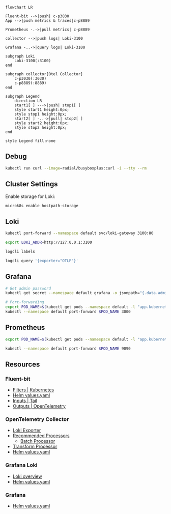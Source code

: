 ```mermaid
flowchart LR

Fluent-bit -->|push| c-p3030
App -->|push metrics & traces|c-p8889

Prometheus -.->|pull metrics| c-p8889

collector -->|push logs| Loki-3100

Grafana -..->|query logs| Loki-3100

subgraph Loki
    Loki-3100(:3100)
end

subgraph collector[Otel Collector]
    c-p3030(:3030)
    c-p8889(:8889)
end

subgraph Legend
    direction LR
    start1[ ] --->|push| stop1[ ]
    style start1 height:0px;
    style stop1 height:0px;
    start2[ ] -..->|pull| stop2[ ]
    style start2 height:0px;
    style stop2 height:0px;
end

style Legend fill:none
```

## Debug

```sh
kubectl run curl --image=radial/busyboxplus:curl -i --tty --rm
```

## Cluster Settings

Enable storage for Loki:

```sh
microk8s enable hostpath-storage
```

## Loki

```sh
kubectl port-forward --namespace default svc/loki-gateway 3100:80

export LOKI_ADDR=http://127.0.0.1:3100

logcli labels

logcli query '{exporter="OTLP"}'
```

## Grafana

```sh
# Get admin password
kubectl get secret --namespace default grafana -o jsonpath="{.data.admin-password}" | base64 --decode ; echo

# Port-forwarding
export POD_NAME=$(kubectl get pods --namespace default -l "app.kubernetes.io/name=grafana,app.kubernetes.io/instance=grafana" -o jsonpath="{.items[0].metadata.name}")
kubectl --namespace default port-forward $POD_NAME 3000
```

## Prometheus

```sh
export POD_NAME=$(kubectl get pods --namespace default -l "app.kubernetes.io/name=prometheus,app.kubernetes.io/instance=prometheus" -o jsonpath="{.items[0].metadata.name}")

kubectl --namespace default port-forward $POD_NAME 9090
```

## Resources

### Fluent-bit

- [Filters | Kubernetes](https://docs.fluentbit.io/manual/pipeline/filters/kubernetes)
- [Helm values.yaml](https://github.com/fluent/helm-charts/blob/main/charts/fluent-bit/values.yaml)
- [Inputs | Tail](https://docs.fluentbit.io/manual/pipeline/inputs/tail)
- [Outputs | OpenTelemetry](https://docs.fluentbit.io/manual/pipeline/outputs/opentelemetry)

### OpenTelemetry Collector

- [Loki Exporter](https://github.com/open-telemetry/opentelemetry-collector-contrib/blob/main/exporter/lokiexporter/README.md)
- [Recommended Processors](https://github.com/open-telemetry/opentelemetry-collector/tree/main/processor#recommended-processors)
  - [Batch Processor](https://github.com/open-telemetry/opentelemetry-collector/blob/main/processor/batchprocessor/README.md)
- [Transform Processor](https://github.com/open-telemetry/opentelemetry-collector-contrib/blob/main/processor/transformprocessor/README.md)
- [Helm values.yaml](https://github.com/open-telemetry/opentelemetry-helm-charts/blob/main/charts/opentelemetry-collector/values.yaml)

### Grafana Loki

- [Loki overview](https://grafana.com/docs/loki/latest/get-started/overview/)
- [Helm values.yaml](https://github.com/grafana/loki/blob/main/production/helm/loki/single-binary-values.yaml)

### Grafana

- [Helm values.yaml](https://github.com/grafana/helm-charts/blob/main/charts/grafana/values.yaml)
